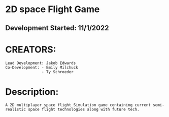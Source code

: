 # 2D space Flight Game
## Development Started: 11/1/2022

# CREATORS: 
    Lead Development: Jakob Edwards
    Co-Development: - Emily Milchuck
                    - Ty Schroeder

# Description: 
    A 2D multiplayer space flight Simulation game containing current semi-realistic space flight technologies along with future tech.